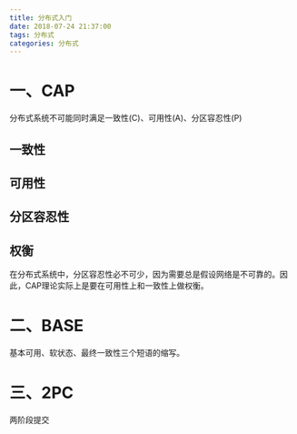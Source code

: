 ```yaml
---
title: 分布式入门
date: 2018-07-24 21:37:00
tags: 分布式
categories: 分布式
---
```


# 一、CAP

分布式系统不可能同时满足一致性(C)、可用性(A)、分区容忍性(P)

## 一致性



## 可用性



## 分区容忍性



## 权衡

在分布式系统中，分区容忍性必不可少，因为需要总是假设网络是不可靠的。因此，CAP理论实际上是要在可用性上和一致性上做权衡。

# 二、BASE

基本可用、软状态、最终一致性三个短语的缩写。

# 三、2PC

两阶段提交
